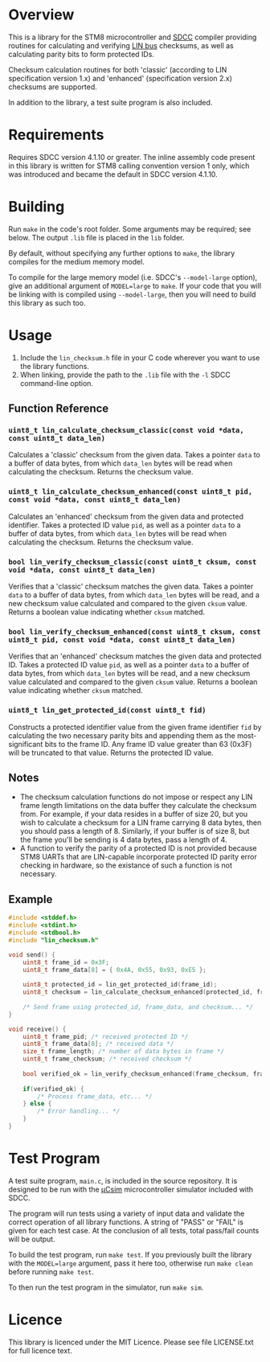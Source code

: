 # Overview

This is a library for the STM8 microcontroller and [SDCC](http://sdcc.sourceforge.net/) compiler providing routines for calculating and verifying [LIN bus](https://en.wikipedia.org/wiki/Local_Interconnect_Network) checksums, as well as calculating parity bits to form protected IDs.

Checksum calculation routines for both 'classic' (according to LIN specification version 1.x) and 'enhanced' (specification version 2.x) checksums are supported.

In addition to the library, a test suite program is also included.

# Requirements

Requires SDCC version 4.1.10 or greater. The inline assembly code present in this library is written for STM8 calling convention version 1 only, which was introduced and became the default in SDCC version 4.1.10.

# Building

Run `make` in the code's root folder. Some arguments may be required; see below. The output `.lib` file is placed in the `lib` folder.

By default, without specifying any further options to `make`, the library compiles for the medium memory model.

To compile for the large memory model (i.e. SDCC's `--model-large` option), give an additional argument of `MODEL=large` to `make`. If your code that you will be linking with is compiled using `--model-large`, then you will need to build this library as such too.

# Usage

1. Include the `lin_checksum.h` file in your C code wherever you want to use the library functions.
2. When linking, provide the path to the `.lib` file with the `-l` SDCC command-line option.

## Function Reference

### `uint8_t lin_calculate_checksum_classic(const void *data, const uint8_t data_len)`

Calculates a 'classic' checksum from the given data. Takes a pointer `data` to a buffer of data bytes, from which `data_len` bytes will be read when calculating the checksum. Returns the checksum value.

### `uint8_t lin_calculate_checksum_enhanced(const uint8_t pid, const void *data, const uint8_t data_len)`

Calculates an 'enhanced' checksum from the given data and protected identifier. Takes a protected ID value `pid`, as well as a pointer `data` to a buffer of data bytes, from which `data_len` bytes will be read when calculating the checksum. Returns the checksum value.

### `bool lin_verify_checksum_classic(const uint8_t cksum, const void *data, const uint8_t data_len)`

Verifies that a 'classic' checksum matches the given data. Takes a pointer `data` to a buffer of data bytes, from which `data_len` bytes will be read, and a new checksum value calculated and compared to the given `cksum` value. Returns a boolean value indicating whether `cksum` matched.

### `bool lin_verify_checksum_enhanced(const uint8_t cksum, const uint8_t pid, const void *data, const uint8_t data_len)`

Verifies that an 'enhanced' checksum matches the given data and protected ID. Takes a protected ID value `pid`, as well as a pointer `data` to a buffer of data bytes, from which `data_len` bytes will be read, and a new checksum value calculated and compared to the given `cksum` value. Returns a boolean value indicating whether `cksum` matched.

### `uint8_t lin_get_protected_id(const uint8_t fid)`

Constructs a protected identifier value from the given frame identifier `fid` by calculating the two necessary parity bits and appending them as the most-significant bits to the frame ID. Any frame ID value greater than 63 (0x3F) will be truncated to that value. Returns the protected ID value.

## Notes

* The checksum calculation functions do not impose or respect any LIN frame length limitations on the data buffer they calculate the checksum from. For example, if your data resides in a buffer of size 20, but you wish to calculate a checksum for a LIN frame carrying 8 data bytes, then you should pass a length of 8. Similarly, if your buffer is of size 8, but the frame you'll be sending is 4 data bytes, pass a length of 4.
* A function to verify the parity of a protected ID is not provided because STM8 UARTs that are LIN-capable incorporate protected ID parity error checking in hardware, so the existance of such a function is not necessary.

## Example

```c
#include <stddef.h>
#include <stdint.h>
#include <stdbool.h>
#include "lin_checksum.h"

void send() {
	uint8_t frame_id = 0x3F;
    uint8_t frame_data[8] = { 0x4A, 0x55, 0x93, 0xE5 };
	
	uint8_t protected_id = lin_get_protected_id(frame_id);
	uint8_t checksum = lin_calculate_checksum_enhanced(protected_id, frame_data, 4);
	
	/* Send frame using protected_id, frame_data, and checksum... */
}

void receive() {
	uint8_t frame_pid; /* received protected ID */
    uint8_t frame_data[8]; /* received data */
	size_t frame_length; /* number of data bytes in frame */
	uint8_t frame_checksum; /* received checksum */
	
	bool verified_ok = lin_verify_checksum_enhanced(frame_checksum, frame_pid, frame_data, frame_length);
	
	if(verified_ok) {
		/* Process frame_data, etc... */
	} else {
		/* Error handling... */
	}
}
```

# Test Program

A test suite program, `main.c`, is included in the source repository. It is designed to be run with the [μCsim](http://mazsola.iit.uni-miskolc.hu/~drdani/embedded/ucsim/) microcontroller simulator included with SDCC.

The program will run tests using a variety of input data and validate the correct operation of all library functions. A string of "PASS" or "FAIL" is given for each test case. At the conclusion of all tests, total pass/fail counts will be output.

To build the test program, run `make test`. If you previously built the library with the `MODEL=large` argument, pass it here too, otherwise run `make clean` before running `make test`.

To then run the test program in the simulator, run `make sim`.

# Licence

This library is licenced under the MIT Licence. Please see file LICENSE.txt for full licence text.
